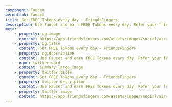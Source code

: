 ```yaml
--- 
component: Faucet
permalink: faucet
title: Get FREE Tokens every day - FriendsFingers
description: Use Faucet and earn FREE Tokens every day. Refer your friends and earn more each time they use our Faucet.
meta: 
    - property: og:image
      content: https://app.friendsfingers.com/assets/images/social/airdrop.jpg
    - property: og:title
      content: Get FREE Tokens every day - FriendsFingers
    - property: og:description
      content: Use Faucet and earn FREE Tokens every day. Refer your friends and earn more each time they use our Faucet.
    - name: twitter:card
      content: summary_large_image
    - property: twitter:title
      content: Get FREE Tokens every day - FriendsFingers
    - property: twitter:description
      content: Use Faucet and earn FREE Tokens every day. Refer your friends and earn more each time they use our Faucet.
    - property: twitter:image
      content: https://app.friendsfingers.com/assets/images/social/airdrop.jpg
---
```


